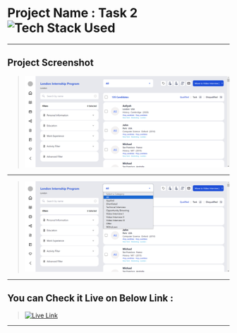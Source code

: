 # Project Name : Task 2 ![Tech Stack Used](https://img.shields.io/badge/Technologies-React&TypeScript-blue)

---

## Project Screenshot

> ![SS](./ss-1.png)

---

> ![SS](./ss-2.png)

---

## You can Check it Live on Below Link :

> [![Live Link](https://img.shields.io/badge/DEPLOYED-LINK-green)](https://figma-task2.vercel.app/)

---